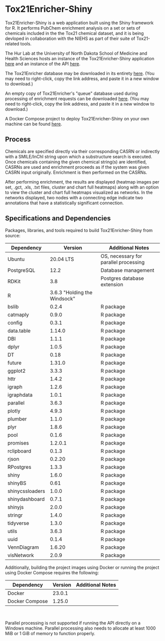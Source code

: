 <h1>Tox21Enricher-Shiny</h1>
Tox21Enricher-Shiny is a web application built using the Shiny framework for R. It performs PubChem enrichment analysis on a set or sets of chemicals included in the the Tox21 chemical dataset, and it is being devloped in collaboration with the NIEHS as part of their suite of Tox21-related tools.

The Hur Lab at the University of North Dakota School of Medicine and Health Sciences hosts an instance of the Tox21Enricher-Shiny application [here](http://hurlab.med.und.edu/tox21enricher) and an instance of the API [here](http://hurlab.med.und.edu/tox21enricher-api).

The Tox21Enricher database may be downloaded in its entirety [here](http://hurlab.med.und.edu/tox21enricher_db.tar.gz). (You may need to right-click, copy the link address, and paste it in a new window to download.)

An empty copy of Tox21Enricher's "queue" database used during processing of enrichment requests can be downloaded [here](http://hurlab.med.und.edu/tox21enricher_queue.sql). (You may need to right-click, copy the link address, and paste it in a new window to download.)

A Docker Compose project to deploy Tox21Enricher-Shiny on your own machine can be found [here](http://hurlab.med.und.edu/tox21enricher-docker.zip).

<h2>Process</h2>
Chemicals are specified directly via their corresponding CASRN or indirectly with a SMILE/InChI string upon which a substructure search is executed. Once chemicals containing the given chemical string(s) are identified, CASRNs are used and enrichment proceeds as if the system was given CASRN input originally. Enrichment is then performed on the CASRNs.

After performing enrichment, the results are displayed (heatmap images per set, .gct, .xls, .txt files, cluster and chart full heatmaps) along with an option to view the cluster and chart full heatmaps visualized as networks. In the networks displayed, two nodes with a connecting edge indicate two annotations that have a statistically significant connection.

<h2>Specifications and Dependencies</h2>
Packages, libraries, and tools required to build Tox21Enricher-Shiny from source:

| Dependency       | Version                           | Additional Notes                                      |
| ---------------- | --------------------------------- | ----------------------------------------------------- |
| Ubuntu           | 20.04 LTS                         | OS, necessary for parallel processing                 |
| PostgreSQL       | 12.2                              | Database management                                   |
| RDKit            | 3.8                               | Postgres database extension                           |
| R                | 3.6.3 "Holding the Windsock"      |                                                       |
| bslib            | 0.2.4                             | R package                                             |
| catmaply         | 0.9.0                             | R package                                             |
| config           | 0.3.1                             | R package                                             |
| data.table       | 1.14.0                            | R package                                             |
| DBI              | 1.1.1                             | R package                                             |
| dplyr            | 1.0.5                             | R package                                             |
| DT               | 0.18                              | R package                                             |
| future           | 1.31.0                            | R package                                             |
| ggplot2          | 3.3.3                             | R package                                             |
| httr             | 1.4.2                             | R package                                             |
| igraph           | 1.2.6                             | R package                                             |
| igraphdata       | 1.0.1                             | R package                                             |
| parallel         | 3.6.3                             | R package                                             |
| plotly           | 4.9.3                             | R package                                             |
| plumber          | 1.1.0                             | R package                                             |
| plyr             | 1.8.6                             | R package                                             |
| pool             | 0.1.6                             | R package                                             |
| promises         | 1.2.0.1                           | R package                                             |
| rclipboard       | 0.1.3                             | R package                                             |
| rjson            | 0.2.20                            | R package                                             |
| RPostgres        | 1.3.3                             | R package                                             |
| shiny            | 1.6.0                             | R package                                             |
| shinyBS          | 0.61                              | R package                                             |
| shinycssloaders  | 1.0.0                             | R package                                             |
| shinydashboard   | 0.7.1                             | R package                                             |
| shinyjs          | 2.0.0                             | R package                                             |
| stringr          | 1.4.0                             | R package                                             |
| tidyverse        | 1.3.0                             | R package                                             |
| utils            | 3.6.3                             | R package                                             |
| uuid             | 0.1.4                             | R package                                             |
| VennDiagram      | 1.6.20                            | R package                                             |
| visNetwork       | 2.0.9                             | R package                                             |


Additionally, building the project images using Docker or running the project using Docker Compose requires the following:

| Dependency       | Version                           | Additional Notes                                      |
| ---------------- | --------------------------------- | ----------------------------------------------------- |
| Docker           | 23.0.1                            |                                                       |
| Docker Compose   | 1.25.0                            |                                                       |

<br/>

Parallel processing is not supported if running the API directly on a Windows machine. Parallel processing also needs to allocate at least 1000 MiB or 1 GiB of memory to function properly.
